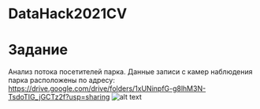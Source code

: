 # DataHack2021CV
# Задание
Анализ потока посетителей парка. 
Данные записи с камер наблюдения парка расположены по адресу: https://drive.google.com/drive/folders/1xUNinpfG-g8lhM3N-TsdoTIG_jGCTz2f?usp=sharing 
![alt text](https://drive.google.com/file/d/1etS_VSfP2tXB5Ih1hFvRK-G_5WaIeI_1/view?usp=sharing)
